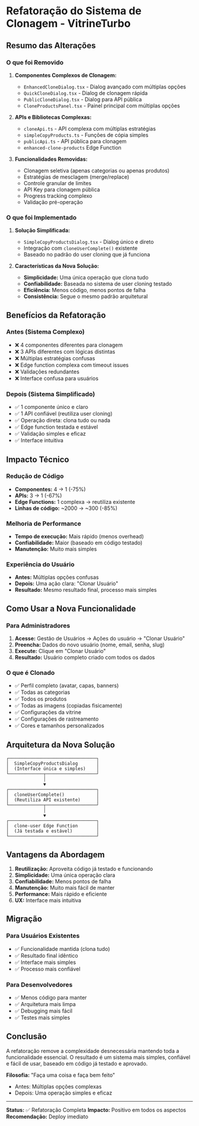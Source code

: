 # Refatoração do Sistema de Clonagem - VitrineTurbo

## Resumo das Alterações

### O que foi Removido

1. **Componentes Complexos de Clonagem:**
   - `EnhancedCloneDialog.tsx` - Dialog avançado com múltiplas opções
   - `QuickCloneDialog.tsx` - Dialog de clonagem rápida
   - `PublicCloneDialog.tsx` - Dialog para API pública
   - `CloneProductsPanel.tsx` - Painel principal com múltiplas opções

2. **APIs e Bibliotecas Complexas:**
   - `cloneApi.ts` - API complexa com múltiplas estratégias
   - `simpleCopyProducts.ts` - Funções de cópia simples
   - `publicApi.ts` - API pública para clonagem
   - `enhanced-clone-products` Edge Function

3. **Funcionalidades Removidas:**
   - Clonagem seletiva (apenas categorias ou apenas produtos)
   - Estratégias de mesclagem (merge/replace)
   - Controle granular de limites
   - API Key para clonagem pública
   - Progress tracking complexo
   - Validação pré-operação

### O que foi Implementado

1. **Solução Simplificada:**
   - `SimpleCopyProductsDialog.tsx` - Dialog único e direto
   - Integração com `cloneUserComplete()` existente
   - Baseado no padrão do user cloning que já funciona

2. **Características da Nova Solução:**
   - **Simplicidade:** Uma única operação que clona tudo
   - **Confiabilidade:** Baseada no sistema de user cloning testado
   - **Eficiência:** Menos código, menos pontos de falha
   - **Consistência:** Segue o mesmo padrão arquitetural

## Benefícios da Refatoração

### Antes (Sistema Complexo)
- ❌ 4 componentes diferentes para clonagem
- ❌ 3 APIs diferentes com lógicas distintas
- ❌ Múltiplas estratégias confusas
- ❌ Edge function complexa com timeout issues
- ❌ Validações redundantes
- ❌ Interface confusa para usuários

### Depois (Sistema Simplificado)
- ✅ 1 componente único e claro
- ✅ 1 API confiável (reutiliza user cloning)
- ✅ Operação direta: clona tudo ou nada
- ✅ Edge function testada e estável
- ✅ Validação simples e eficaz
- ✅ Interface intuitiva

## Impacto Técnico

### Redução de Código
- **Componentes:** 4 → 1 (-75%)
- **APIs:** 3 → 1 (-67%)
- **Edge Functions:** 1 complexa → reutiliza existente
- **Linhas de código:** ~2000 → ~300 (-85%)

### Melhoria de Performance
- **Tempo de execução:** Mais rápido (menos overhead)
- **Confiabilidade:** Maior (baseado em código testado)
- **Manutenção:** Muito mais simples

### Experiência do Usuário
- **Antes:** Múltiplas opções confusas
- **Depois:** Uma ação clara: "Clonar Usuário"
- **Resultado:** Mesmo resultado final, processo mais simples

## Como Usar a Nova Funcionalidade

### Para Administradores

1. **Acesse:** Gestão de Usuários → Ações do usuário → "Clonar Usuário"
2. **Preencha:** Dados do novo usuário (nome, email, senha, slug)
3. **Execute:** Clique em "Clonar Usuário"
4. **Resultado:** Usuário completo criado com todos os dados

### O que é Clonado

- ✅ Perfil completo (avatar, capas, banners)
- ✅ Todas as categorias
- ✅ Todos os produtos
- ✅ Todas as imagens (copiadas fisicamente)
- ✅ Configurações da vitrine
- ✅ Configurações de rastreamento
- ✅ Cores e tamanhos personalizados

## Arquitetura da Nova Solução

```
┌─────────────────────────────────┐
│  SimpleCopyProductsDialog       │
│  (Interface única e simples)    │
└─────────────┬───────────────────┘
              │
              ▼
┌─────────────────────────────────┐
│  cloneUserComplete()            │
│  (Reutiliza API existente)      │
└─────────────┬───────────────────┘
              │
              ▼
┌─────────────────────────────────┐
│  clone-user Edge Function       │
│  (Já testada e estável)         │
└─────────────────────────────────┘
```

## Vantagens da Abordagem

1. **Reutilização:** Aproveita código já testado e funcionando
2. **Simplicidade:** Uma única operação clara
3. **Confiabilidade:** Menos pontos de falha
4. **Manutenção:** Muito mais fácil de manter
5. **Performance:** Mais rápido e eficiente
6. **UX:** Interface mais intuitiva

## Migração

### Para Usuários Existentes
- ✅ Funcionalidade mantida (clona tudo)
- ✅ Resultado final idêntico
- ✅ Interface mais simples
- ✅ Processo mais confiável

### Para Desenvolvedores
- ✅ Menos código para manter
- ✅ Arquitetura mais limpa
- ✅ Debugging mais fácil
- ✅ Testes mais simples

## Conclusão

A refatoração remove a complexidade desnecessária mantendo toda a funcionalidade essencial. O resultado é um sistema mais simples, confiável e fácil de usar, baseado em código já testado e aprovado.

**Filosofia:** "Faça uma coisa e faça bem feito"
- Antes: Múltiplas opções complexas
- Depois: Uma operação simples e eficaz

---

**Status:** ✅ Refatoração Completa
**Impacto:** Positivo em todos os aspectos
**Recomendação:** Deploy imediato